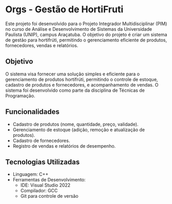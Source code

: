 # Orgs - Gestão de HortiFruti

Este projeto foi desenvolvido para o Projeto Integrador Multidisciplinar (PIM) no curso de Análise e Desenvolvimento de Sistemas da Universidade Paulista (UNIP), campus Araçatuba. O objetivo do projeto é criar um sistema de gestão para hortifrúti, permitindo o gerenciamento eficiente de produtos, fornecedores, vendas e relatórios.

## Objetivo

O sistema visa fornecer uma solução simples e eficiente para o gerenciamento de produtos hortifrúti, permitindo o controle de estoque, cadastro de produtos e fornecedores, e acompanhamento de vendas. O sistema foi desenvolvido como parte da disciplina de Técnicas de Programação.

## Funcionalidades

* Cadastro de produtos (nome, quantidade, preço, validade).
* Gerenciamento de estoque (adição, remoção e atualização de produtos).
* Cadastro de fornecedores.
* Registro de vendas e relatórios de desempenho.

## Tecnologias Utilizadas

* Linguagem: C++
* Ferramentas de Desenvolvimento:
  * IDE: Visual Studio 2022
  * Compilador: GCC
  * Git para controle de versão
